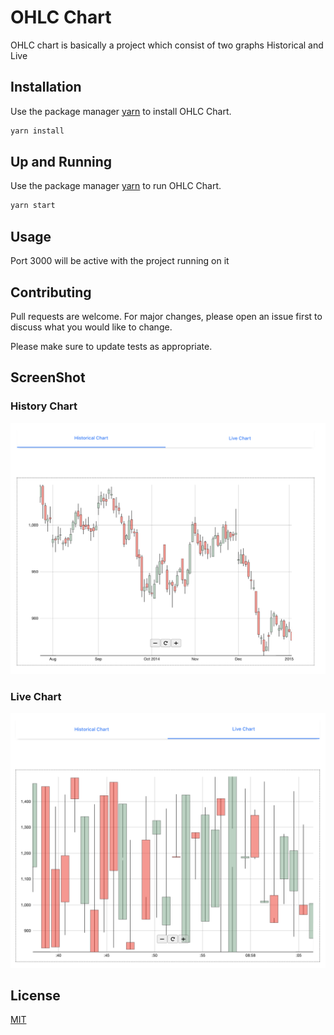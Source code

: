 # OHLC Chart

OHLC chart is basically a project which consist of two graphs Historical and Live

## Installation

Use the package manager [yarn](https://yarnpkg.com/) to install OHLC Chart.

```bash
yarn install
```

## Up and Running

Use the package manager [yarn](https://yarnpkg.com/) to run OHLC Chart.

```bash
yarn start
```

## Usage

Port 3000 will be active with the project running on it

## Contributing

Pull requests are welcome. For major changes, please open an issue first to discuss what you would like to change.

Please make sure to update tests as appropriate.

## ScreenShot

### History Chart

![History Chart](https://github.com/faisalpathan/ohlc-chart/blob/master/example/Screenshot%202021-01-02%20at%209.31.26%20PM.png?raw=true)

### Live Chart

![Live Chart](https://github.com/faisalpathan/ohlc-chart/blob/master/example/Screenshot%202021-01-02%20at%209.31.58%20PM.png?raw=true)

## License

[MIT](https://choosealicense.com/licenses/mit/)
